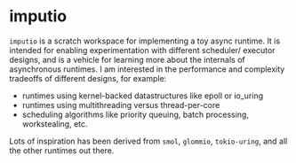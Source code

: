 # imputio
`imputio` is a scratch workspace for implementing a toy async runtime. 
It is intended for enabling experimentation with different scheduler/
executor designs, and is a vehicle for learning more about the internals of asynchronous runtimes. I am interested in the performance and complexity tradeoffs of different designs, for example:
- runtimes using kernel-backed datastructures like epoll or io_uring 
- runtimes using multithreading versus thread-per-core
- scheduling algorithms like priority queuing, batch processing, workstealing, etc. 

Lots of inspiration has been derived from `smol`, `glommio`, `tokio-uring`, and all the other runtimes out there.